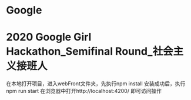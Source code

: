 # Google
# 2020 Google Girl Hackathon_Semifinal Round_社会主义接班人

在本地打开项目，进入webFront文件夹，先执行npm install
安装成功后，执行npm run start
在浏览器中打开http://localhost:4200/
即可访问操作

